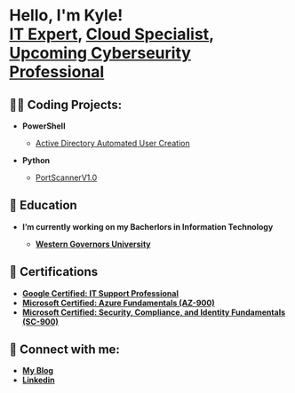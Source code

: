<h1>Hello, I'm Kyle! <br/><a href="https://github.com/Kmac907">IT Expert</a>, <a href="https://www.linkedin.com/in/kyle-andrew-maclachlan/">Cloud Specialist</a>, <a href="https://kmac907.tech/">Upcoming Cyberseurity Professional</a></h1>

<h2>👨‍💻 Coding Projects:</h2>

- <b>PowerShell</b>
  - [Active Directory Automated User Creation](https://github.com/Kmac907/ActiveDirectoryLab)


- <b>Python</b>
  - [PortScannerV1.0](https://github.com/Kmac907/PortScannerV1.0)

<h2>📜 Education</h2>

- <b>I’m currently working on my Bacherlors in Information Technology<b>
  - [Western Governors University](https://www.wgu.edu/online-it-degrees/information-technology-bachelors-program.html)
  
<h2>🥇 Certifications</h2>

- [Google Certified: IT Support Professional](https://www.credly.com/badges/dff49e92-fcde-4998-97c2-ce185d8f4980/public_url)
- [Microsoft Certified: Azure Fundamentals (AZ-900)](https://www.credly.com/badges/6294d6b1-3b13-4438-990c-e4d69bfc070f/public_url)
- [Microsoft Certified: Security, Compliance, and Identity Fundamentals (SC-900)](https://www.credly.com/badges/b8627f7d-3661-4793-a633-a6bdb319504e/public_url)

<h2> 🤳 Connect with me:</h2>

- [My Blog](https://kmac907.tech/)
- [Linkedin](https://www.linkedin.com/in/kyle-andrew-maclachlan/)

[Website]: https://kmac907.tech/
[linkedin]: https://www.linkedin.com/in/kyle-andrew-maclachlan/

